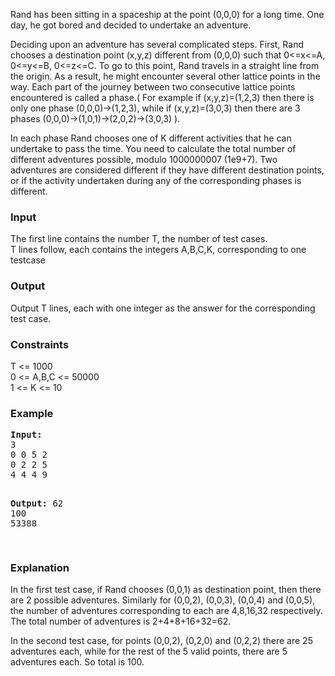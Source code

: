 <p>Rand has been sitting in a spaceship at the point (0,0,0) for a long time. One day, he got bored and decided to undertake an adventure.</p>
<p>Deciding upon an adventure has several complicated steps. First, Rand chooses a destination point (x,y,z) different from (0,0,0) such that 0&lt;=x&lt;=A, 0&lt;=y&lt;=B, 0&lt;=z&lt;=C. To go to this point, Rand travels in a straight line from the origin. As a result, he might encounter several other lattice points in the way. Each part of the journey between two consecutive lattice points encountered is called a phase.( For example if (x,y,z)=(1,2,3) then there is only one phase (0,0,0)-&gt;(1,2,3), while if (x,y,z)=(3,0,3) then there are 3 phases (0,0,0)-&gt;(1,0,1)-&gt;(2,0,2)-&gt;(3,0,3) ).</p>
<p>In each phase Rand chooses one of K different activities that he can undertake to pass the time. You need to calculate the total number of different adventures possible, modulo 1000000007 (1e9+7). Two adventures are considered different if they have different destination points, or if the activity undertaken during any of the corresponding phases is different.</p>
<h3>Input</h3>
<p>The first line contains the number T, the number of test cases.<br>T lines follow, each contains the integers A,B,C,K, corresponding to one testcase</p>
<h3>Output</h3>
<p>Output T lines, each with one integer as the answer for the corresponding test case.</p>
<h3>Constraints</h3>
<p>T &lt;= 1000<br>0 &lt;= A,B,C &lt;= 50000<br>1 &lt;= K &lt;= 10</p>
<h3>Example</h3>
<pre><strong>Input:</strong>
3<br>0 0 5 2<br>0 2 2 5<br>4 4 4 9

<strong>Output:</strong>
62<br>100<br>53388<br><br></pre>
<h3>Explanation</h3>
<p>In the first test case, if Rand chooses (0,0,1) as destination point, then there are 2 possible adventures. Similarly for (0,0,2), (0,0,3), (0,0,4) and (0,0,5), the number of adventures corresponding to each are 4,8,16,32 respectively. The total number of adventures is 2+4+8+16+32=62.</p>
<p>In the second test case, for points (0,0,2), (0,2,0) and (0,2,2) there are 25 adventures each, while for the rest of the 5 valid points, there are 5 adventures each. So total is 100.</p>